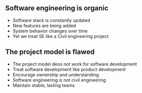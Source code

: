 
## Software engineering is organic
- Software stack is constantly updated
- New features are being added 
- System behavior changes over time
- Yet we treat SE like a Civil engineering project

## The project model is flawed
- The project model deos not work for software development
- Treat software development like product development
- Encourage ownership and understanding
- Software engineering is not civil engineering
- Maintain stable, lasting teams